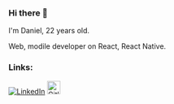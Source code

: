 ### Hi there 👋
I'm Daniel, 22 years old.

Web, modile developer on React, React Native.

### Links:

[![LinkedIn](https://upload.wikimedia.org/wikipedia/commons/thumb/8/81/LinkedIn_icon.svg/26px-LinkedIn_icon.svg.png)](https://www.linkedin.com/in/daniil-zymenok-67a00b18a/")
<a href="https://gitlab.com/Zimenokk"><img width="26px" src="https://cdn.worldvectorlogo.com/logos/gitlab.svg" alt="Gitlab"/></a>
